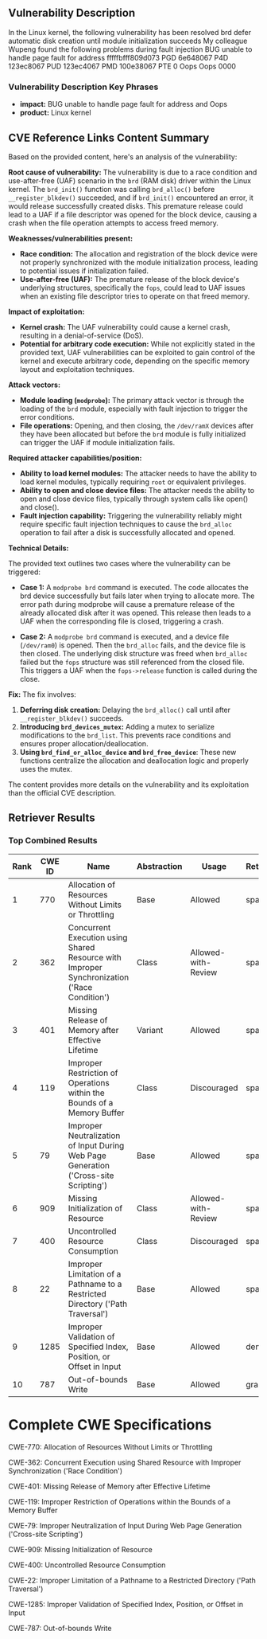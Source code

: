## Vulnerability Description
In the Linux kernel, the following vulnerability has been resolved brd defer automatic disk creation until module initialization succeeds My colleague Wupeng found the following problems during fault injection BUG unable to handle page fault for address fffffbfff809d073 PGD 6e648067 P4D 123ec8067 PUD 123ec4067 PMD 100e38067 PTE 0 Oops Oops 0000

### Vulnerability Description Key Phrases
- **impact:** BUG unable to handle page fault for address and Oops
- **product:** Linux kernel

## CVE Reference Links Content Summary
Based on the provided content, here's an analysis of the vulnerability:

**Root cause of vulnerability:**
The vulnerability is due to a race condition and use-after-free (UAF) scenario in the `brd` (RAM disk) driver within the Linux kernel. The `brd_init()` function was calling `brd_alloc()` before `__register_blkdev()` succeeded, and if `brd_init()` encountered an error, it would release successfully created disks. This premature release could lead to a UAF if a file descriptor was opened for the block device, causing a crash when the file operation attempts to access freed memory.

**Weaknesses/vulnerabilities present:**
*   **Race condition:**  The allocation and registration of the block device were not properly synchronized with the module initialization process, leading to potential issues if initialization failed.
*   **Use-after-free (UAF):** The premature release of the block device's underlying structures, specifically the `fops`, could lead to UAF issues when an existing file descriptor tries to operate on that freed memory.

**Impact of exploitation:**
*   **Kernel crash:** The UAF vulnerability could cause a kernel crash, resulting in a denial-of-service (DoS).
*   **Potential for arbitrary code execution:** While not explicitly stated in the provided text, UAF vulnerabilities can be exploited to gain control of the kernel and execute arbitrary code, depending on the specific memory layout and exploitation techniques.

**Attack vectors:**
*   **Module loading (`modprobe`):** The primary attack vector is through the loading of the `brd` module, especially with fault injection to trigger the error conditions.
*   **File operations:** Opening, and then closing, the `/dev/ramX` devices after they have been allocated but before the `brd` module is fully initialized can trigger the UAF if module initialization fails.

**Required attacker capabilities/position:**
*   **Ability to load kernel modules:** The attacker needs to have the ability to load kernel modules, typically requiring `root` or equivalent privileges.
*   **Ability to open and close device files:** The attacker needs the ability to open and close device files, typically through system calls like open() and close().
*   **Fault injection capability:** Triggering the vulnerability reliably might require specific fault injection techniques to cause the `brd_alloc` operation to fail after a disk is successfully allocated and opened.

**Technical Details:**

The provided text outlines two cases where the vulnerability can be triggered:

*   **Case 1:** A `modprobe brd` command is executed. The code allocates the brd device successfully but fails later when trying to allocate more. The error path during modprobe will cause a premature release of the already allocated disk after it was opened. This release then leads to a UAF when the corresponding file is closed, triggering a crash.

*   **Case 2:** A `modprobe brd` command is executed, and a device file (`/dev/ram0`) is opened. Then the `brd_alloc` fails, and the device file is then closed. The underlying disk structure was freed when `brd_alloc` failed but the `fops` structure was still referenced from the closed file. This triggers a UAF when the `fops->release` function is called during the close.

**Fix:**
The fix involves:

1.  **Deferring disk creation:** Delaying the `brd_alloc()` call until after `__register_blkdev()` succeeds.
2.  **Introducing `brd_devices_mutex`:** Adding a mutex to serialize modifications to the `brd_list`. This prevents race conditions and ensures proper allocation/deallocation.
3.  **Using `brd_find_or_alloc_device` and `brd_free_device`**: These new functions centralize the allocation and deallocation logic and properly uses the mutex.

The content provides more details on the vulnerability and its exploitation than the official CVE description.

## Retriever Results

### Top Combined Results

| Rank | CWE ID | Name | Abstraction | Usage  | Retrievers | Individual Scores |
|------|--------|------|-------------|-------|------------|-------------------|
| 1 | 770 | Allocation of Resources Without Limits or Throttling | Base | Allowed | sparse | 0.056 |
| 2 | 362 | Concurrent Execution using Shared Resource with Improper Synchronization ('Race Condition') | Class | Allowed-with-Review | sparse | 0.052 |
| 3 | 401 | Missing Release of Memory after Effective Lifetime | Variant | Allowed | sparse | 0.050 |
| 4 | 119 | Improper Restriction of Operations within the Bounds of a Memory Buffer | Class | Discouraged | sparse | 0.048 |
| 5 | 79 | Improper Neutralization of Input During Web Page Generation ('Cross-site Scripting') | Base | Allowed | sparse | 0.048 |
| 6 | 909 | Missing Initialization of Resource | Class | Allowed-with-Review | sparse | 0.048 |
| 7 | 400 | Uncontrolled Resource Consumption | Class | Discouraged | sparse | 0.047 |
| 8 | 22 | Improper Limitation of a Pathname to a Restricted Directory ('Path Traversal') | Base | Allowed | sparse | 0.047 |
| 9 | 1285 | Improper Validation of Specified Index, Position, or Offset in Input | Base | Allowed | dense | 0.586 |
| 10 | 787 | Out-of-bounds Write | Base | Allowed | graph | 0.003 |



# Complete CWE Specifications

CWE-770: Allocation of Resources Without Limits or Throttling

CWE-362: Concurrent Execution using Shared Resource with Improper Synchronization ('Race Condition')

CWE-401: Missing Release of Memory after Effective Lifetime

CWE-119: Improper Restriction of Operations within the Bounds of a Memory Buffer

CWE-79: Improper Neutralization of Input During Web Page Generation ('Cross-site Scripting')

CWE-909: Missing Initialization of Resource

CWE-400: Uncontrolled Resource Consumption

CWE-22: Improper Limitation of a Pathname to a Restricted Directory ('Path Traversal')

CWE-1285: Improper Validation of Specified Index, Position, or Offset in Input

CWE-787: Out-of-bounds Write